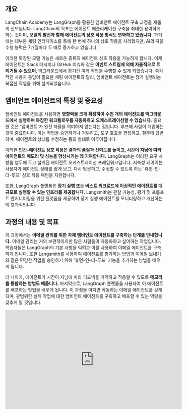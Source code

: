 ## 개요

LangChain Academy는 LangGraph를 활용한 앰비언트 에이전트 구축 과정을 새롭게 선보입니다. LangChain의 목표는 에이전트 애플리케이션 구축을 최대한 용이하게 하는 것이며, **모델의 발전과 함께 에이전트의 상호 작용 방식도 변화하고 있습니다.** 과거에는 대부분 채팅 인터페이스를 통해 한 번에 하나의 상호 작용을 처리했지만, AI의 자율 수행 능력은 7개월마다 두 배로 증가하고 있습니다.

이러한 확장된 모델 기능은 새로운 종류의 에이전트 상호 작용을 가능하게 합니다. 이제 에이전트는 Slack 메시지나 GitHub 이슈와 같은 **이벤트 스트림에 의해 자율적으로 트리거될 수 있으며**, 백그라운드에서 장기간 여러 작업을 수행할 수 있게 되었습니다. 즉각적인 사용자 응답이 필요한 채팅 에이전트와 달리, 앰비언트 에이전트는 장기 실행되는 복잡한 작업을 위해 설계되었습니다.

## 앰비언트 에이전트의 특징 및 중요성

앰비언트 에이전트를 사용하면 **영향력을 크게 확장하여 수천 개의 에이전트를 백그라운드에서 실행하며 복잡한 워크플로우를 자동화하고 오케스트레이션할 수 있습니다.** 중요한 것은 '앰비언트'가 완전 자율을 의미하지 않는다는 점입니다. 루프에 사람이 개입하는 것이 중요합니다. 이는 작업을 승인하거나 거부하고, 도구 호출을 편집하고, 질문에 답변하며, 에이전트의 상태를 수정하는 등의 형태로 이루어집니다.

이러한 **인간-에이전트 상호 작용은 결과의 품질과 신뢰도를 높이고, 시간이 지남에 따라 에이전트의 메모리 및 성능을 향상시키는 데 기여합니다.** LangGraph는 이러한 요구 사항을 염두에 두고 설계된 에이전트 오케스트레이션 프레임워크입니다. 지속성 레이어는 사용자가 에이전트 상태를 쉽게 보고, 다시 방문하고, 수정할 수 있도록 하는 '휴먼-인-더-루프' 상호 작용 패턴을 지원합니다.

또한, LangGraph 플랫폼은 **장기 실행 또는 버스트 워크로드에 이상적인 에이전트를 대규모로 실행할 수 있는 인프라를 제공합니다.** Langsmith는 관찰 가능성, 평가 및 프롬프트 엔지니어링을 위한 플랫폼을 제공하여 장기 실행 에이전트를 모니터링하고 개선하는 데 효과적입니다.

## 과정의 내용 및 목표

이 과정에서는 **이메일 관리를 위한 자체 앰비언트 에이전트를 구축하는 단계를 안내합니다.** 이메일 관리는 거의 보편적이지만 많은 사람들이 자동화하고 싶어하는 작업입니다. 학습자들은 LangGraph의 기본 사항을 익히고 이를 사용하여 이메일 에이전트를 구축하게 됩니다. 또한 Langsmith를 사용하여 에이전트를 평가하는 방법과 이메일 보내기와 같은 민감한 작업을 승인하기 위해 '휴먼-인-더-루프' 기능을 추가하는 방법을 배우게 됩니다.

더 나아가, 에이전트가 시간이 지남에 따라 피드백을 기억하고 적응할 수 있도록 **메모리를 통합하는 방법도 배웁니다.** 마지막으로, LangGraph 플랫폼을 사용하여 이 에이전트를 배포하는 방법을 배우게 됩니다. 이 과정을 마치면 작동하는 이메일 에이전트를 갖게 되며, 광범위한 실제 작업에 대한 앰비언트 에이전트를 구축하고 배포할 수 있는 역량을 갖추게 될 것입니다.

<iframe width="560" height="315" src="https://www.youtube.com/embed/JGpjwG_quw0?si=o0x83GWyqc9WcwL_" title="YouTube video player" frameborder="0" allow="accelerometer; autoplay; clipboard-write; encrypted-media; gyroscope; picture-in-picture; web-share" referrerpolicy="strict-origin-when-cross-origin" allowfullscreen></iframe>
